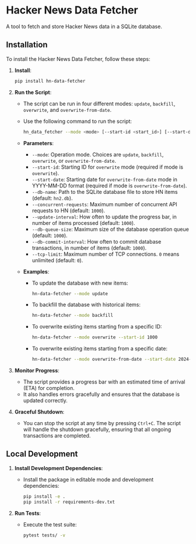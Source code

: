 # Hacker News Data Fetcher

A tool to fetch and store Hacker News data in a SQLite database.

## Installation

To install the Hacker News Data Fetcher, follow these steps:

1. **Install**:
    ```sh
    pip install hn-data-fetcher
    ```

2. **Run the Script**:
    - The script can be run in four different modes: `update`, `backfill`, `overwrite`, and `overwrite-from-date`.
    - Use the following command to run the script:
      ```sh
      hn_data_fetcher --mode <mode> [--start-id <start_id>] [--start-date <start_date>] [--db-name <db_name>] [--concurrent-requests <concurrent_requests>] [--update-interval <update_interval>] [--db-queue-size <db_queue_size>] [--db-commit-interval <db_commit_interval>] [--tcp-limit <tcp_limit>]
      ```
    - **Parameters**:
      - `--mode`: Operation mode. Choices are `update`, `backfill`, `overwrite`, or `overwrite-from-date`.
      - `--start-id`: Starting ID for `overwrite` mode (required if mode is `overwrite`).
      - `--start-date`: Starting date for `overwrite-from-date` mode in YYYY-MM-DD format (required if mode is `overwrite-from-date`).
      - `--db-name`: Path to the SQLite database file to store HN items (default: `hn2.db`).
      - `--concurrent-requests`: Maximum number of concurrent API requests to HN (default: `1000`).
      - `--update-interval`: How often to update the progress bar, in number of items processed (default: `1000`).
      - `--db-queue-size`: Maximum size of the database operation queue (default: `1000`).
      - `--db-commit-interval`: How often to commit database transactions, in number of items (default: `1000`).
      - `--tcp-limit`: Maximum number of TCP connections. `0` means unlimited (default: `0`).

    - **Examples**:
      - To update the database with new items:
        ```sh
        hn-data-fetcher --mode update
        ```
      - To backfill the database with historical items:
        ```sh
        hn-data-fetcher --mode backfill
        ```
      - To overwrite existing items starting from a specific ID:
        ```sh
        hn-data-fetcher --mode overwrite --start-id 1000
        ```
      - To overwrite existing items starting from a specific date:
        ```sh
        hn-data-fetcher --mode overwrite-from-date --start-date 2024-01-01
        ```

3. **Monitor Progress**:
    - The script provides a progress bar with an estimated time of arrival (ETA) for completion.
    - It also handles errors gracefully and ensures that the database is updated correctly.

4. **Graceful Shutdown**:
    - You can stop the script at any time by pressing `Ctrl+C`. The script will handle the shutdown gracefully, ensuring that all ongoing transactions are completed.



## Local Development

1. **Install Development Dependencies**:
    - Install the package in editable mode and development dependencies:
      ```sh
      pip install -e .
      pip install -r requirements-dev.txt
      ```

2. **Run Tests**:
    - Execute the test suite:
      ```sh
      pytest tests/ -v
      ```

